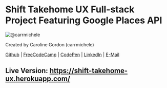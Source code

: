 # Shift Takehome UX Full-stack Project Featuring Google Places API
![@carrmichele](https://avatars0.githubusercontent.com/u/19416050?v=3&u=659c9b787b587a19d1eea88a2fead03892038944&s=140)

Created by Caroline Gordon (carrmichele)

[Github](https://github.com/carrmichele) | [FreeCodeCamp](http://www.freecodecamp.com/carrmichele) | [CodePen](http://codepen.io/caromichel/) | [LinkedIn](https://www.linkedin.com/in/carolinemgordon) | [E-Mail](mailto:karoline.gdn@gmail.com)

## Live Version: https://shift-takehome-ux.herokuapp.com/
